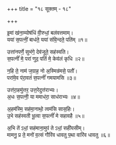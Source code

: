 +++
title = "१८ सूक्तम् - १८"

+++

इ॒मां ख॑ना॒म्योष॑धिं वी॒रुधां॒ बल॑वत्तमाम्।  
यया॑ स॒पत्नीं॒ बाध॑ते॒ यया॑ संवि॒न्दते॒ पति॑म् ॥१॥

उत्ता॑नपर्णे॒ सुभ॑गे॒ देव॑जूते॒ सह॑स्वति।  
स॒पत्नीं॑ मे॒ परा॑ णुद॒ पतिं॑ मे॒ केव॑लं कृधि ॥२॥

न॒हि ते॒ नाम॑ ज॒ग्राह॒ नो अ॒स्मिन्र॑मसे॒ पतौ॑।  
परा॑मे॒व प॑रा॒वतं॑ स॒पत्नीं॑ गमयामसि ॥३॥

उत्त॑रा॒हमु॑त्तर॒ उत्त॒रेदुत्त॑राभ्यः।  
अ॒धः स॒पत्नी॒ या ममाध॑रा॒ साध॑राभ्यः ॥४॥

अ॒हम॑स्मि॒ सह॑मा॒नाथो॒ त्वम॑सि सास॒हिः।  
उ॒भे सह॑स्वती भू॒त्वा स॒पत्नीं॑ मे सहावहै ॥५॥

अ॒भि ते॑ ऽधां॒ सह॑माना॒मुप॑ ते ऽधां॒ सही॑यसीम्।  
मामनु॒ प्र ते॒ मनो॑ व॒त्सं गौरि॑व धावतु प॒था वारि॑व धावतु ॥६॥
